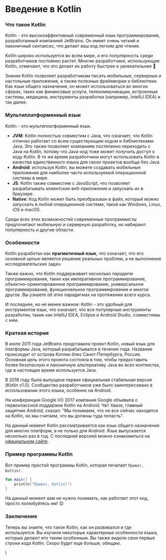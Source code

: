# Введение в Kotlin

### Что такое Kotlin

Kotlin - это высокоэффективный современный язык программирования, разработанный компанией JetBrains. Он имеет очень четкий и лаконичный синтаксис, что делает ваш код легким для чтения.

Kotlin широко используется во всем мире, и его популярность среди разработчиков постоянно растет. Многие разработчики, использующие Kotlin, отмечают, что это делает их работу быстрее и увлекательнее 🙂

Знание Kotlin позволяет разработчикам писать мобильные, серверные и настольные приложения, а также полезные фреймворки и библиотеки. Как язык общего назначения, он может использоваться во многих сферах, таких как финансовые услуги, телекоммуникации, встроенные системы, медицина, инструменты разработки (например, IntelliJ IDEA) и так далее.

### Мультиплатформенный язык

Kotlin - это мультиплатформенный язык.

* **JVM**: Kotlin полностью совместим с Java, что означает, что Kotlin отлично работает со всем существующим кодом и библиотеками Java. Это также позволяет компаниям постепенно переходить с Java на Kotlin, потому что Java-код тоже может получить доступ к коду Kotlin. В то же время разработчики могут использовать Kotlin в качестве единственного языка для своих проектов вообще без Java.
* **Android**: используя Kotlin, вы можете создавать мобильные приложения для наиболее часто используемой операционной системы в мире.
* **JS**: Kotlin также совместим с JavaScript, что позволяет разрабатывать клиентские веб-приложения и запускать их в браузере.
* **Native**: Код Kotlin может быть преобразован в файл, который можно запускать в любой операционной системе, такой как Windows, Linux, iOS и macOS.

Среди всех этих возможностей современные программисты предпочитают мобильную и серверную разработку, но набирают популярность и другие области.

### Особенности

Kotlin разработан как **прагматичный язык**, что означает, что его основной целью является решение реальных проблем, а не выполнение исследовательских задач.

Также важно, что Kotlin поддерживает несколько парадигм программирования, таких как императивное программирование, объектно-ориентированное программирование, универсальное программирование, функциональное программирование и многое другое. Вы узнаете об этих парадигмах на протяжении всего курса.

И последнее, но не менее важное: Kotlin - это удобный для инструментов язык, что означает, что все популярные инструменты разработки, такие как IntelliJ IDEA, Eclipse и Android Studio, совместимы с ним.

### Краткая история

В июле 2011 года JetBrains представила проект Kotlin, новый язык для платформы Java, который разрабатывался в течение года. Название происходит от острова Котлин близ Санкт-Петербурга, Россия. Основная цель этого проекта состояла в том, чтобы предоставить более безопасную и лаконичную альтернативу Java во всех контекстах, где в настоящее время используется Java.

В 2016 году была выпущена первая официальная стабильная версия (Kotlin v1.0). Сообщество разработчиков уже было заинтересовано в использовании этого языка, особенно на Android.

На конференции Google I/O 2017 компания Google объявила о первоклассной поддержке Kotlin на Android. Чет Хаазе, главный защитник Android, сказал: "Мы понимаем, что не все сейчас находятся на Kotlin, но мы считаем, что вы должны туда попасть".

На данный момент Kotlin рассматривается как язык общего назначения для многих платформ, а не только для Android. Язык выпускается несколько раз в год. С последней версией можно ознакомиться на [официальном сайте](https://kotlinlang.org).

### Пример программы Kotlin

Вот пример простой программы Kotlin, которая печатает `Привет, Kotlin!`.

```kotlin
fun main() {
    println("Привет, Kotlin!")
}
```

На данный момент вам не нужно понимать, как работает этот код, просто полюбуйтесь им! 😊

### Заключение

Теперь вы знаете, что такое Kotlin, как он развивался и где используется. Вы изучили некоторые характерные особенности языка, которые делают его таким особенным. Вы также видели свои первые строки кода Kotlin. Скоро будет еще больше, обещаю.

\



